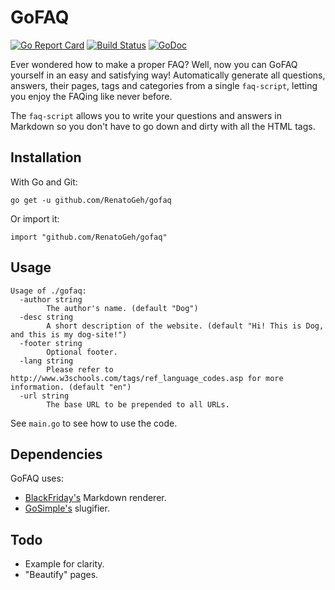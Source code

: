 # GoFAQ

[![Go Report Card](https://goreportcard.com/badge/github.com/renatogeh/gofaq)](https://goreportcard.com/report/github.com/renatogeh/gofaq)
[![Build Status](https://travis-ci.org/RenatoGeh/gofaq.svg?branch=master)](https://travis-ci.org/RenatoGeh/gofaq)
[![GoDoc](https://godoc.org/github.com/RenatoGeh/gofaq?status.svg)](https://godoc.org/github.com/RenatoGeh/gofaq)

Ever wondered how to make a proper FAQ? Well, now you can GoFAQ yourself
in an easy and satisfying way! Automatically generate all questions,
answers, their pages, tags and categories from a single `faq-script`,
letting you enjoy the FAQing like never before.

The `faq-script` allows you to write your questions and answers in
Markdown so you don't have to go down and dirty with all the HTML tags.

## Installation

With Go and Git:

```
go get -u github.com/RenatoGeh/gofaq
```

Or import it:

```
import "github.com/RenatoGeh/gofaq"
```

## Usage

```
Usage of ./gofaq:
  -author string
        The author's name. (default "Dog")
  -desc string
        A short description of the website. (default "Hi! This is Dog, and this is my dog-site!")
  -footer string
        Optional footer.
  -lang string
        Please refer to http://www.w3schools.com/tags/ref_language_codes.asp for more information. (default "en")
  -url string
        The base URL to be prepended to all URLs.
```

See `main.go` to see how to use the code.

## Dependencies

GoFAQ uses:

- [BlackFriday's](https://github.com/russross/blackfriday) Markdown renderer.
- [GoSimple's](https://github.com/gosimple/slug) slugifier.

## Todo

- Example for clarity.
- "Beautify" pages.

